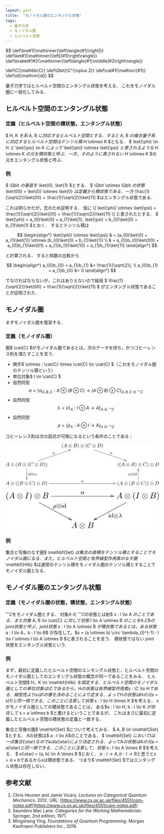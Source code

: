 ```yaml
---
layout: post
title:  "モノイダル圏のエンタングル状態"
tags:
  - 量子力学
  - モノイダル圏
  - ヒルベルト空間
---
```

$$
\def\bra#1{\mathinner{\left\langle{#1}\right|}}
\def\ket#1{\mathinner{\left|{#1}\right\rangle}}
\def\braket#1#2{\mathinner{\left\langle{#1}\middle|#2\right\rangle}}

\def\C{\mathbb{C}}
\def\Qbit{\C^{\oplus 2}}
\def\cat#1{\mathscr{#1}}
\def\id{\mathrm{id}}
$$

量子力学ではヒルベルト空間のエンタングル状態を考える．
これをモノイダル圏に一般化してみる．

## ヒルベルト空間のエンタングル状態
### 定義（ヒルベルト空間の積状態，エンタングル状態）
$ H, K $を系$ A, B $に対応するヒルベルト空間とする．
すると$ A, B $の複合量子系に対応するヒルベルト空間はテンソル積$ H \otimes K $となる．
$ \ket{\phi} \in H $と$ \ket{\psi} \in K $によって$ \ket{\phi} \otimes \ket{\psi} $と表されるような$ H \otimes K $の元を積状態と呼ぶ．
一方，そのように表されない$ H \otimes K $の元をエンタングル状態と呼ぶ．

### 例
$ \Qbit $の基底を$ \ket{0}, \ket{1} $とする．
$ \Qbit \otimes \Qbit $の状態$ \ket{00} = \ket{0} \otimes \ket{0} $は定義から積状態である．
一方$ \frac{1}{\sqrt{2}}\ket{00} + \frac{1}{\sqrt{2}}\ket{11} $はエンタングル状態である．

これは明らかだが，念のため証明する．
仮に
\\[
\ket{\phi} \otimes \ket{\psi} = \frac{1}{\sqrt{2}}\ket{00} + \frac{1}{\sqrt{2}}\ket{11}
\\]
と表されたとする．
$ \ket{\phi} = a_{0}\ket{0} + a_{1}\ket{1},
\ket{\psi} = b_{0}\ket{0} + b_{1}\ket{1} $とおく．
するとテンソル積は

$$
\begin{align*}
  \ket{\phi} \otimes \ket{\psi}
  & = (a_{0}\ket{0} + a_{1}\ket{1}) \otimes (b_{0}\ket{0} + b_{1}\ket{1}) \\
  & = a_{0}b_{0}\ket{00} + a_{0}b_{1}\ket{01} + a_{1}b_{0}\ket{10} + a_{1}b_{1}\ket{11}
\end{align*}
$$

と計算される．
すると係数の比較から

$$
\begin{align*}
a_{0}b_{0} = a_{1}b_{1} &= \frac{1}{\sqrt{2}}, \\
a_{0}b_{1} = a_{1}b_{0} &= 0
\end{align*}
$$

でなければならないが，これはありえないので結局
$ \frac{1}{\sqrt{2}}\ket{00} + \frac{1}{\sqrt{2}}\ket{11} $
がエンタングル状態であることが証明された．

## モノイダル圏
まずモノイダル圏を復習する．
### 定義（モノイダル圏）
圏$ \cat{C} $がモノイダル圏であるとは，次のデータを持ち，かつコヒーレンス則を満たすことを言う．

- 関手$ \otimes : \cat{C} \times \cat{C} \to \cat{C} $（これをモノイダル圏のテンソル積という）
- 単位対象$ I \in \cat{C} $
- 自然同型
  $$ \alpha =  \{ \alpha_{A,B,C} : A \otimes (B \otimes C) \to (A \otimes B) \otimes C \}_{ A,B,C \in \cat{C} } $$
- 自然同型
  $$ \lambda = \{ \lambda_{A} : I \otimes A \to A \}_{ A \in \cat{C} } $$
- 自然同型
  $$ \rho = \{ \rho_{A} : A \otimes I \to A \}_{ A \in \cat{C} } $$

コヒーレンス則は次の図式が可換になるという条件のことである：

![五角形の図式](/img/2018-10-13-entangle_state_of_monoidal_category/pentagon.svg)
<!--
\begin{xy}
\xymatrix{
  & (A \otimes B) \otimes (C \otimes D) \ar[dr]^{\alpha} & \\
  A \otimes (B \otimes (C \otimes D)) \ar[ur]^{\alpha} \ar[d]^{\mathrm{id} \otimes \alpha} & & ((A \otimes B) \otimes C) \otimes D \\
  A \otimes ((B \otimes C) \otimes D) \ar[rr]^{\alpha} & & (A \otimes (B \otimes C)) \otimes D \ar[u]^{\alpha \otimes \mathrm{id}}
}
\end{xy}
-->

![三角形の図式](/img/2018-10-13-entangle_state_of_monoidal_category/triangle.svg)
<!--
\begin{xy}
\xymatrix{
  (\cathcal{A} \otimes I) \otimes B \ar[rr]^{\alpha} \ar[dr]^{\rho \otimes \mathrm{id}} & & A \otimes (I \otimes B) \ar[dl]^{\mathrm{id} \otimes \lambda} \\
  & A \otimes B &
}
\end{xy}
-->

### 例
集合と写像のなす圏$ \mathbf{Set} $は集合の直積をテンソル積とすることでモノイダル圏になる．
また，ヒルベルト空間と有界線型作用素のなす圏$ \mathbf{Hilb} $は通常のテンソル積をモノイダル圏のテンソル積とすることでモノイダル圏となる．

## モノイダル圏のエンタングル状態
### 定義（モノイダル圏の状態，積状態，エンタングル状態）
$\cat{C}$をモノイダル圏とする．
対象$A \in \cat{C}$の状態とは射$ s : I \to A $のことである．
また対象$ A, B \in \cat{C} $に対して状態$ I \to A \otimes B $のことを$A$と$B$の joint 状態と呼ぶ．
joint 状態$ s : I \to A \otimes B $が積状態であるとは，
ある状態$ a : I \to A，b : I \to B$ が存在して，$s = (a \otimes b) \circ \lambda_{I}^{-1} : I \to I \otimes I \to A \otimes B $と表されることを言う．
積状態ではない joint 状態をエンタングル状態という．

### 例
まず，最初に定義したヒルベルト空間のエンタングル状態と，ヒルベルト空間のモノイダル圏としてのエンタングル状態の概念が同一であることをみる．
ヒルベルト空間$ H，K \in \mathbf{Hilb} $を固定する．
ヒルベルト空間のモノイダル圏としての単位対象は$\C$であるから，$H$の状態は有界線型作用素$s : \C \to H$である．
線型性より$s$は$1$の像を決めることにより定まる．
よって$H$の状態は$H$の元$s = s(1)$と同一視できる．
このことに注意して状態$ s : I \to H \times K $を考える．
$s$がモノイダル圏としての積状態であることは，
ある$a : I \to H, b : I \to K $が存在して$ s = a \otimes b $と書けるということであるが，
これはまさに最初に定義したヒルベルト空間の積状態の定義と一致する．

集合と写像の圏$ \mathbf{Set} $について考えてみる．
$ A, B \in \mathbf{Set} $とする．
$A$の状態は$ a : I \to A$のことである．
$ \mathbf{Set} $において$I$は一点集合$\{\star\}$なので$a$は$a(\star)$により決定される．
よって$A$の状態は$A$の元$a = a(\star)$と同一視できる．
このことに注意して，状態$ s : I \to A \times B $を考える．
$ s(\star) = (a, b) \in A \times B $とおく．
$a : I \to A, b : I \to B$と思うと$s = a \times b$であるから$s$は積状態である．
つまり$ \mathbf{Set} $ではエンタングル状態は存在しない．

## 参考文献
1. Chris Heunen and Jamie Vicary. *Lectures on Categorical Quantum Mechanics*. 2012. URL: [https://www.cs.ox.ac.uk/files/4551/cqm-notes.pdf](https://www.cs.ox.ac.uk/files/4551/cqm-notes.pdf)
1. Saunders Mac Lane. *Categories for the Working Mathematician*. Springer, 2nd edition, 1971.
1. Mingsheng Ying. *Foundations of Quantum Programming*. Morgan Kaufmann Publishers Inc., 2016.
